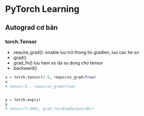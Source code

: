 # PyTorch Learning


## Autograd cơ bản

### torch.Tensor
- .require_grad(): enable luu trữ thong tin gradien, luu cac he so
- .grad()
- .grad_fn() luu ham so da su dung cho tensor
- .backward()




```python
x = torch.tensor(2.0, requires_grad=True)
x
# tensor(2., requires_grad=True)


y = torch.exp(x)
y
# tensor(7.3891, grad_fn=<ExpBackward0>)





```